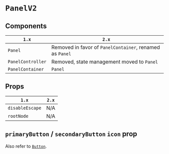 # `PanelV2`

## Components

| `1.x`             | `2.x`                                                    |
| ----------------- | -------------------------------------------------------- |
| `Panel`           | Removed in favor of `PanelContainer`, renamed as `Panel` |
| `PanelController` | Removed, state management moved to `Panel`               |
| `PanelContainer`  | `Panel`                                                  |

## Props

| `1.x`           | `2.x` |
| --------------- | ----- |
| `disableEscape` | N/A   |
| `rootNode`      | N/A   |

## `primaryButton` / `secondaryButton` `icon` prop

Also refer to [`Button`](../Button/migrate-to-2.x.md).

